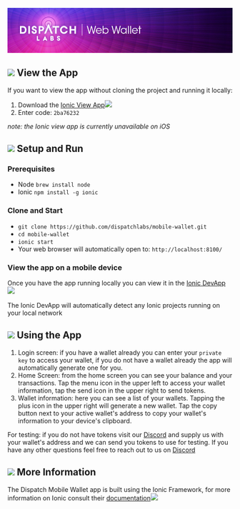 ![alt dispatch](https://github.com/dispatchlabs/mobile-wallet/blob/master/src/assets/imgs/github-wallet-header.jpg)

## ![](https://storage.googleapis.com/material-icons/external-assets/v4/icons/svg/ic_remove_red_eye_black_24px.svg) View the App
If you want to view the app without cloning the project and running it locally:
1. Download the [Ionic View App](https://ionicframework.com/pro/view)![](https://storage.googleapis.com/material-icons/external-assets/v4/icons/svg/ic_launch_black_18px.svg)
2. Enter code: `2ba76232`

*note: the Ionic view app is currently unavailable on iOS*

## ![](https://storage.googleapis.com/material-icons/external-assets/v4/icons/svg/ic_directions_run_black_24px.svg) Setup and Run
### Prerequisites
- Node `brew install node` 
- Ionic  `npm install -g ionic`

### Clone and Start
- `git clone https://github.com/dispatchlabs/mobile-wallet.git`<br>
- `cd mobile-wallet`<br>
- `ionic start`<br>
- Your web browser will automatically open to: `http://localhost:8100/`

### View the app on a mobile device
Once you have the app running locally you can view it in the [Ionic DevApp](https://ionicframework.com/docs/pro/devapp/)![](https://storage.googleapis.com/material-icons/external-assets/v4/icons/svg/ic_launch_black_18px.svg)

The Ionic DevApp will automatically detect any Ionic projects running on your local network

## ![](https://storage.googleapis.com/material-icons/external-assets/v4/icons/svg/ic_smartphone_black_24px.svg) Using the App
1. Login screen: if you have a wallet already you can enter your `private key` to access your wallet, if you do not have a wallet already the app will automatically generate one for you.
2. Home Screen: from the home screen you can see your balance and your transactions. Tap the menu icon in the upper left to access your wallet information, tap the send icon in the upper right to send tokens.
3. Wallet information: here you can see a list of your wallets. Tapping the plus icon in the upper right will generate a new wallet. Tap the copy button next to your active wallet's address to copy your wallet's information to your device's clipboard.

For testing: if you do not have tokens visit our [Discord](https://discord.gg/xBR2axH) and supply us with your wallet's address and we can send you tokens to use for testing.  If you have any other questions feel free to reach out to us on [Discord](https://discord.gg/xBR2axH)

## ![](https://storage.googleapis.com/material-icons/external-assets/v4/icons/svg/ic_info_outline_black_24px.svg) More Information
The Dispatch Mobile Wallet app is built using the Ionic Framework, for more information on Ionic consult their [documentation](https://ionicframework.com/docs/)![](https://storage.googleapis.com/material-icons/external-assets/v4/icons/svg/ic_launch_black_18px.svg)
